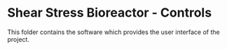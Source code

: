 # Shear Stress Bioreactor - Controls
This folder contains the software which provides the user interface of the project.